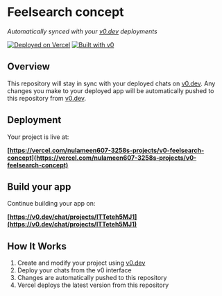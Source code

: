 # Feelsearch concept

*Automatically synced with your [v0.dev](https://v0.dev) deployments*

[![Deployed on Vercel](https://img.shields.io/badge/Deployed%20on-Vercel-black?style=for-the-badge&logo=vercel)](https://vercel.com/nulameen607-3258s-projects/v0-feelsearch-concept)
[![Built with v0](https://img.shields.io/badge/Built%20with-v0.dev-black?style=for-the-badge)](https://v0.dev/chat/projects/ITTeteh5MJ1)

## Overview

This repository will stay in sync with your deployed chats on [v0.dev](https://v0.dev).
Any changes you make to your deployed app will be automatically pushed to this repository from [v0.dev](https://v0.dev).

## Deployment

Your project is live at:

**[https://vercel.com/nulameen607-3258s-projects/v0-feelsearch-concept](https://vercel.com/nulameen607-3258s-projects/v0-feelsearch-concept)**

## Build your app

Continue building your app on:

**[https://v0.dev/chat/projects/ITTeteh5MJ1](https://v0.dev/chat/projects/ITTeteh5MJ1)**

## How It Works

1. Create and modify your project using [v0.dev](https://v0.dev)
2. Deploy your chats from the v0 interface
3. Changes are automatically pushed to this repository
4. Vercel deploys the latest version from this repository

